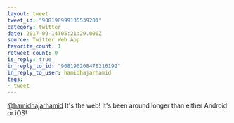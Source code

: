```yaml
---
layout: tweet
tweet_id: "908198999135539201"
category: twitter
date: 2017-09-14T05:21:29.000Z
source: Twitter Web App
favorite_count: 1
retweet_count: 0
is_reply: true
in_reply_to_id: "908190208478216192"
in_reply_to_user: hamidhajarhamid
tags:
- tweet
---
```


[@hamidhajarhamid](https://twitter.com/@hamidhajarhamid) It's the web! It's been around longer than either Android or iOS!
